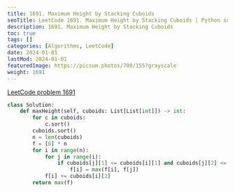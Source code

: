 ```yaml
---
title: 1691. Maximum Height by Stacking Cuboids
seoTitle: LeetCode 1691. Maximum Height by Stacking Cuboids | Python solution and explanation
description: 1691. Maximum Height by Stacking Cuboids
toc: true
tags: []
categories: [Algorithms, LeetCode]
date: 2024-01-01
lastMod: 2024-01-01
featuredImage: https://picsum.photos/700/155?grayscale
weight: 1691
---
```


[LeetCode problem 1691](https://leetcode.com/problems/maximum-height-by-stacking-cuboids/)

```python
class Solution:
    def maxHeight(self, cuboids: List[List[int]]) -> int:
        for c in cuboids:
            c.sort()
        cuboids.sort()
        n = len(cuboids)
        f = [0] * n
        for i in range(n):
            for j in range(i):
                if cuboids[j][1] <= cuboids[i][1] and cuboids[j][2] <= cuboids[i][2]:
                    f[i] = max(f[i], f[j])
            f[i] += cuboids[i][2]
        return max(f)

```
